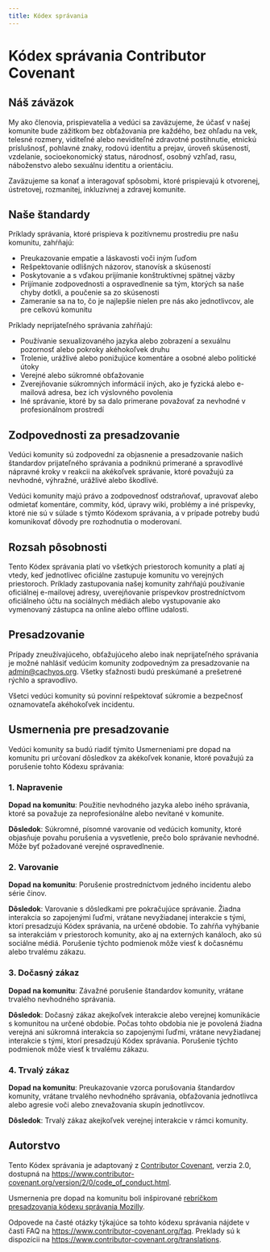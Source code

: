 ```yaml
---
title: Kódex správania
---
```


# Kódex správania Contributor Covenant

## Náš záväzok

My ako členovia, prispievatelia a vedúci sa zaväzujeme, že účasť v našej
komunite bude zážitkom bez obťažovania pre každého, bez ohľadu na vek, telesné
rozmery, viditeľné alebo neviditeľné zdravotné postihnutie, etnickú príslušnosť, pohlavné znaky, rodovú
identitu a prejav, úroveň skúseností, vzdelanie, socioekonomický status,
národnosť, osobný vzhľad, rasu, náboženstvo alebo sexuálnu identitu
a orientáciu.

Zaväzujeme sa konať a interagovať spôsobmi, ktoré prispievajú k otvorenej, ústretovej,
rozmanitej, inkluzívnej a zdravej komunite.

## Naše štandardy

Príklady správania, ktoré prispieva k pozitívnemu prostrediu pre našu
komunitu, zahŕňajú:

* Preukazovanie empatie a láskavosti voči iným ľuďom
* Rešpektovanie odlišných názorov, stanovísk a skúseností
* Poskytovanie a s vďakou prijímanie konštruktívnej spätnej väzby
* Prijímanie zodpovednosti a ospravedlnenie sa tým, ktorých sa naše chyby dotkli,
  a poučenie sa zo skúsenosti
* Zameranie sa na to, čo je najlepšie nielen pre nás ako jednotlivcov, ale pre
  celkovú komunitu

Príklady neprijateľného správania zahŕňajú:

* Používanie sexualizovaného jazyka alebo zobrazení a sexuálnu pozornosť alebo
  pokroky akéhokoľvek druhu
* Trolenie, urážlivé alebo ponižujúce komentáre a osobné alebo politické útoky
* Verejné alebo súkromné obťažovanie
* Zverejňovanie súkromných informácií iných, ako je fyzická alebo e-mailová
  adresa, bez ich výslovného povolenia
* Iné správanie, ktoré by sa dalo primerane považovať za nevhodné v
  profesionálnom prostredí

## Zodpovednosti za presadzovanie

Vedúci komunity sú zodpovední za objasnenie a presadzovanie našich štandardov
prijateľného správania a podniknú primerané a spravodlivé nápravné kroky v
reakcii na akékoľvek správanie, ktoré považujú za nevhodné, výhražné, urážlivé
alebo škodlivé.

Vedúci komunity majú právo a zodpovednosť odstraňovať, upravovať alebo odmietať
komentáre, commity, kód, úpravy wiki, problémy a iné príspevky, ktoré nie sú
v súlade s týmto Kódexom správania, a v prípade potreby budú komunikovať dôvody
pre rozhodnutia o moderovaní.

## Rozsah pôsobnosti

Tento Kódex správania platí vo všetkých priestoroch komunity a platí aj vtedy, keď
jednotlivec oficiálne zastupuje komunitu vo verejných priestoroch.
Príklady zastupovania našej komunity zahŕňajú používanie oficiálnej e-mailovej adresy,
uverejňovanie príspevkov prostredníctvom oficiálneho účtu na sociálnych médiách alebo
vystupovanie ako vymenovaný zástupca na online alebo offline udalosti.

## Presadzovanie

Prípady zneužívajúceho, obťažujúceho alebo inak neprijateľného správania je možné
nahlásiť vedúcim komunity zodpovedným za presadzovanie na
admin@cachyos.org.
Všetky sťažnosti budú preskúmané a prešetrené rýchlo a spravodlivo.

Všetci vedúci komunity sú povinní rešpektovať súkromie a bezpečnosť
oznamovateľa akéhokoľvek incidentu.

## Usmernenia pre presadzovanie

Vedúci komunity sa budú riadiť týmito Usmerneniami pre dopad na komunitu pri
určovaní dôsledkov za akékoľvek konanie, ktoré považujú za porušenie tohto
Kódexu správania:

### 1. Napravenie

**Dopad na komunitu**: Použitie nevhodného jazyka alebo iného správania, ktoré sa
považuje za neprofesionálne alebo nevítané v komunite.

**Dôsledok**: Súkromné, písomné varovanie od vedúcich komunity, ktoré objasňuje
povahu porušenia a vysvetlenie, prečo bolo správanie nevhodné. Môže byť
požadované verejné ospravedlnenie.

### 2. Varovanie

**Dopad na komunitu**: Porušenie prostredníctvom jedného incidentu alebo série
činov.

**Dôsledok**: Varovanie s dôsledkami pre pokračujúce správanie. Žiadna
interakcia so zapojenými ľuďmi, vrátane nevyžiadanej interakcie s tými, ktorí
presadzujú Kódex správania, na určené obdobie. To zahŕňa vyhýbanie sa
interakciám v priestoroch komunity, ako aj na externých kanáloch, ako sú
sociálne médiá. Porušenie týchto podmienok môže viesť k dočasnému alebo
trvalému zákazu.

### 3. Dočasný zákaz

**Dopad na komunitu**: Závažné porušenie štandardov komunity, vrátane
trvalého nevhodného správania.

**Dôsledok**: Dočasný zákaz akejkoľvek interakcie alebo verejnej
komunikácie s komunitou na určené obdobie. Počas tohto obdobia nie je
povolená žiadna verejná ani súkromná interakcia so zapojenými ľuďmi,
vrátane nevyžiadanej interakcie s tými, ktorí presadzujú Kódex správania.
Porušenie týchto podmienok môže viesť k trvalému zákazu.

### 4. Trvalý zákaz

**Dopad na komunitu**: Preukazovanie vzorca porušovania štandardov komunity,
vrátane trvalého nevhodného správania, obťažovania jednotlivca alebo
agresie voči alebo znevažovania skupín jednotlivcov.

**Dôsledok**: Trvalý zákaz akejkoľvek verejnej interakcie v rámci
komunity.

## Autorstvo

Tento Kódex správania je adaptovaný z [Contributor Covenant][homepage],
verzia 2.0, dostupná na
https://www.contributor-covenant.org/version/2/0/code_of_conduct.html.

Usmernenia pre dopad na komunitu boli inšpirované [rebríčkom presadzovania kódexu správania Mozilly](https://github.com/mozilla/diversity).

[homepage]: https://www.contributor-covenant.org

Odpovede na časté otázky týkajúce sa tohto kódexu správania nájdete v časti FAQ na
https://www.contributor-covenant.org/faq. Preklady sú k dispozícii na
https://www.contributor-covenant.org/translations.
